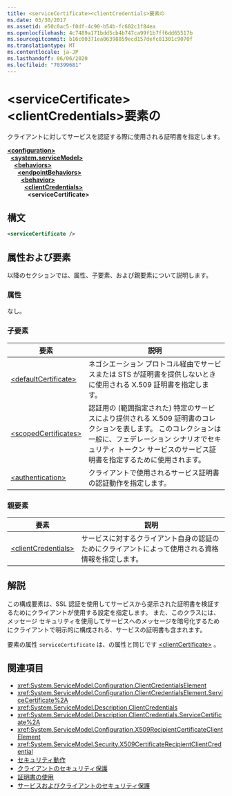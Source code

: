 ```yaml
---
title: <serviceCertificate><clientCredentials>要素の
ms.date: 03/30/2017
ms.assetid: e50c0ac5-f0df-4c90-b54b-fc602c1f84ea
ms.openlocfilehash: 4c7489a171bdd5cb4b747ca99f1b7ff6dd65517b
ms.sourcegitcommit: b16c00371ea06398859ecd157defc81301c9070f
ms.translationtype: MT
ms.contentlocale: ja-JP
ms.lasthandoff: 06/06/2020
ms.locfileid: "70399681"
---
```

# <a name="servicecertificate-of-clientcredentials-element"></a>\<serviceCertificate>\<clientCredentials>要素の
クライアントに対してサービスを認証する際に使用される証明書を指定します。  
  
[**\<configuration>**](../configuration-element.md)\
&nbsp;&nbsp;[**\<system.serviceModel>**](system-servicemodel.md)\
&nbsp;&nbsp;&nbsp;&nbsp;[**\<behaviors>**](behaviors.md)\
&nbsp;&nbsp;&nbsp;&nbsp;&nbsp;&nbsp;[**\<endpointBehaviors>**](endpointbehaviors.md)\
&nbsp;&nbsp;&nbsp;&nbsp;&nbsp;&nbsp;&nbsp;&nbsp;[**\<behavior>**](behavior-of-endpointbehaviors.md)\
&nbsp;&nbsp;&nbsp;&nbsp;&nbsp;&nbsp;&nbsp;&nbsp;&nbsp;&nbsp;[**\<clientCredentials>**](clientcredentials.md)\
&nbsp;&nbsp;&nbsp;&nbsp;&nbsp;&nbsp;&nbsp;&nbsp;&nbsp;&nbsp;&nbsp;&nbsp;**\<serviceCertificate>**  
  
## <a name="syntax"></a>構文  
  
```xml  
<serviceCertificate />
```  
  
## <a name="attributes-and-elements"></a>属性および要素  
 以降のセクションでは、属性、子要素、および親要素について説明します。  
  
### <a name="attributes"></a>属性  
 なし。  
  
### <a name="child-elements"></a>子要素  
  
|要素|説明|  
|-------------|-----------------|  
|[\<defaultCertificate>](defaultcertificate-element.md)|ネゴシエーション プロトコル経由でサービスまたは STS が証明書を提供しないときに使用される X.509 証明書を指定します。|  
|[\<scopedCertificates>](scopedcertificates-element.md)|認証用の (範囲指定された) 特定のサービスにより提供される X.509 証明書のコレクションを表します。 このコレクションは一般に、フェデレーション シナリオでセキュリティ トークン サービスのサービス証明書を指定するために使用されます。|  
|[\<authentication>](authentication-of-servicecertificate-element.md)|クライアントで使用されるサービス証明書の認証動作を指定します。|  
  
### <a name="parent-elements"></a>親要素  
  
|要素|説明|  
|-------------|-----------------|  
|[\<clientCredentials>](clientcredentials.md)|サービスに対するクライアント自身の認証のためにクライアントによって使用される資格情報を指定します。|  
  
## <a name="remarks"></a>解説  
 この構成要素は、SSL 認証を使用してサービスから提示された証明書を検証するためにクライアントが使用する設定を指定します。 また、このクラスには、メッセージ セキュリティを使用してサービスへのメッセージを暗号化するためにクライアントで明示的に構成される、サービスの証明書も含まれます。  
  
 要素の属性 `serviceCertificate` は、の属性と同じです [\<clientCertificate>](clientcertificate-of-clientcredentials-element.md) 。  
  
## <a name="see-also"></a>関連項目

- <xref:System.ServiceModel.Configuration.ClientCredentialsElement>
- <xref:System.ServiceModel.Configuration.ClientCredentialsElement.ServiceCertificate%2A>
- <xref:System.ServiceModel.Description.ClientCredentials>
- <xref:System.ServiceModel.Description.ClientCredentials.ServiceCertificate%2A>
- <xref:System.ServiceModel.Configuration.X509RecipientCertificateClientElement>
- <xref:System.ServiceModel.Security.X509CertificateRecipientClientCredential>
- [セキュリティ動作](../../../wcf/feature-details/security-behaviors-in-wcf.md)
- [クライアントのセキュリティ保護](../../../wcf/securing-clients.md)
- [証明書の使用](../../../wcf/feature-details/working-with-certificates.md)
- [サービスおよびクライアントのセキュリティ保護](../../../wcf/feature-details/securing-services-and-clients.md)
